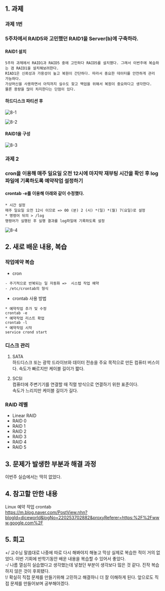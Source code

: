 ## 1. 과제 

### 과제 1번
### 5주차에서 RAID5와 고민했던 RAID1을 Server(b)에 구축하라.

#### RAID1 설치

~~~
5주차 과제에서 RAID1과 RAID5 중에 고민하다 RAID5를 설치했다. 그래서 이번주에 복습하는 겸 RAID1을 설치해보려한다.  
RIAD1은 신뢰성과 가용성이 높고 복원이 간단하다. 따라서 중요한 데이터를 안전하게 관리 가능하다.  
가상머신을 사용하면서 아직까지 실수도 잦고 백업을 위해서 복원이 중요하다고 생각한다.  
물론 용량을 많이 차지한다는 단점이 있다.  
~~~ 

#### 하드디스크 파티션 후 
![8-1](https://user-images.githubusercontent.com/49148640/116040584-2aa2e580-a6a7-11eb-9a10-d97d2f2c043d.png)




![8-2](https://user-images.githubusercontent.com/49148640/116040638-3d1d1f00-a6a7-11eb-95d7-3eb1b0abcb2a.png)

#### RAID1을 구성  
![8-3](https://user-images.githubusercontent.com/49148640/116040919-92f1c700-a6a7-11eb-93ce-8f13c1487491.png)





### 과제 2
### cron을 이용해 매주 일요일 오전 12시에 마지막 재부팅 시간을 확인 후 log파일에 기록하도록 예약작업 설정하기  


#### crontab -e를 이용해 아래와 같이 수정했다.

~~~
* 시간 설정  
매주 일요일 오전 12시 이므로 => 00 (분) 2 (시) *(일) *(월) 7(요일)로 설정  
* 명령어 뒤의 > /log  
명령어가 실행된 후 실행 결과를 log파일에 기록하도록 설정  
~~~

![8-4](https://user-images.githubusercontent.com/49148640/116040679-48704a80-a6a7-11eb-80ec-89175ddd97a7.png)


## 2. 새로 배운 내용, 복습


###  작업예약 복습
- cron  
~~~
- 주기적으로 반복되는 일 자동화 =>  시스텝 작업 예약  
- /etc/crontab의 형식  
~~~

- crontab 사용 방법
~~~
* 예약작업 추가 및 수정   
crontab -e  
* 예약작업 리스트 확업  
crontab -l  
* 예약작업 시작  
service crond start  
~~~


### 디스크 관리
1. SATA   
하드디스크 또는 광학 드라이브와 데이터 전송을 주요 목적으로 만든 컴퓨터 버스이다.
속도가 빠르지만 케이블 길이가 짧다.  


2. SCSI   
컴퓨터에 주변기기를 연결할 때 직렬 방식으로 연결하기 위한 표준이다.  
속도가 느리지만 케이블 길이가 길다.  

### RAID 레벨  
- Linear RAID  
- RAID 0  
- RAID 1  
- RAID 2  
- RAID 3  
- RAID 4  
- RAID 5  


## 3. 문제가 발생한 부분과 해결 과정
이번주 실습에서는 딱히 없었다.  



## 4. 참고할 만한 내용  
Linux  예약 작업 crontab  
https://m.blog.naver.com/PostView.nhn?blogId=diceworld&logNo=220253702882&proxyReferer=https:%2F%2Fwww.google.com%2F




## 5. 회고
+/ 교수님 말씀대로 나중에 따로 다시 해봐야지 해놓고 막상 실제로 복습한 적이 거의 없었다. 이번 기회에 반학기동안 배운 내용을 복습할 수 있어서 좋았다.  
-/ 나름 열심히 실습했다고 생각했는데 넣쳤던 부분이 생각보다 많은 것 같다. 진작 복습하지 않은 것이 후회됐다.  
!/ 확실히 직접 문제를 만들기위해 고민하고 해결하니 더 잘 이해하게 된다. 앞으로도 직접 문제를 만들어보며 공부해야겠다.
